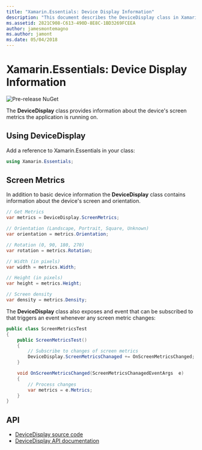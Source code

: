 ```yaml
---
title: "Xamarin.Essentials: Device Display Information"
description: "This document describes the DeviceDisplay class in Xamarin.Essentials, which provides screen metrics for the device on which the application is running."
ms.assetid: 2821C908-C613-490D-8E8C-1BD3269FCEEA
author: jamesmontemagno
ms.author: jamont
ms.date: 05/04/2018
---
```


# Xamarin.Essentials: Device Display Information

![Pre-release NuGet](~/media/shared/pre-release.png)

The **DeviceDisplay** class provides information about the device's screen metrics the application is running on.

## Using DeviceDisplay

Add a reference to Xamarin.Essentials in your class:

```csharp
using Xamarin.Essentials;
```

## Screen Metrics

In addition to basic device information the **DeviceDisplay** class contains information about the device's screen and orientation.

```csharp
// Get Metrics
var metrics = DeviceDisplay.ScreenMetrics;

// Orientation (Landscape, Portrait, Square, Unknown)
var orientation = metrics.Orientation;

// Rotation (0, 90, 180, 270)
var rotation = metrics.Rotation;

// Width (in pixels)
var width = metrics.Width;

// Height (in pixels)
var height = metrics.Height;

// Screen density
var density = metrics.Density;
```

The **DeviceDisplay** class also exposes and event that can be subscribed to that triggers an event whenever any screen metric changes:

```csharp
public class ScreenMetricsTest
{
    public ScreenMetricsTest()
    {
        // Subscribe to changes of screen metrics
        DeviceDisplay.ScreenMetricsChanaged += OnScreenMetricsChanged;
    }

    void OnScreenMetricsChanged(ScreenMetricsChanagedEventArgs  e)
    {
        // Process changes
        var metrics = e.Metrics;
    }
}
```

## API

- [DeviceDisplay source code](https://github.com/xamarin/Essentials/tree/master/Xamarin.Essentials/DeviceDisplay)
- [DeviceDisplay API documentation](xref:Xamarin.Essentials.DeviceDisplay)
